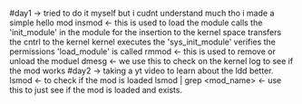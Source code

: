 #day1 -> tried to do it myself but i cudnt understand much tho i made a simple hello mod
        insmod <- this is used to load the module 
            calls the 'init_module' in the module for the insertion to the kernel space
            transfers the cntrl to the kernel 
            kernel executes the 'sys_init_module'
            verifies the permissions
            'load_module' is called
        rmmod  <- this is used to remove or unload the moduel
        dmesg  <- we use this to check on the kernel log to see if the mod works
#day2 -> taking a yt video to learn about the ldd better.
        lsmod  <- to check if the mod is loaded
        lsmod | grep <mod_name> <- use this to just see if the mod is loaded and exists.